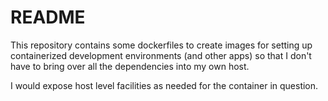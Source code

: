 # README

This repository contains some dockerfiles to create images for setting up
containerized development environments (and other apps) so that I don't
 have to bring over all the dependencies into my own host.

I would expose host level facilities as needed for the container in question.

